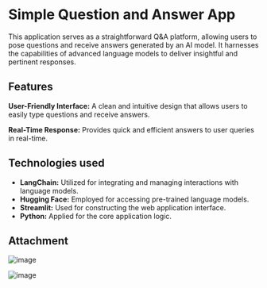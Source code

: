 # Simple Question and Answer App

This application serves as a straightforward Q&A platform, allowing users to pose questions and receive answers generated by an AI model. It harnesses the capabilities of advanced language models to deliver insightful and pertinent responses.

## Features

**User-Friendly Interface:** A clean and intuitive design that allows users to easily type questions and receive answers.

**Real-Time Response:** Provides quick and efficient answers to user queries in real-time.

## Technologies used

- **LangChain:** Utilized for integrating and managing interactions with language models.
- **Hugging Face:** Employed for accessing pre-trained language models.
- **Streamlit:** Used for constructing the web application interface.
- **Python:** Applied for the core application logic.

## Attachment
![image](https://github.com/user-attachments/assets/f868bdd3-227d-4f28-a7a8-0859e71dd224)

![image](https://github.com/user-attachments/assets/a9acf023-9710-4365-afa0-887a33d4bfbf)


